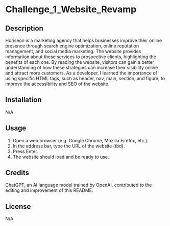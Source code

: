 # Challenge_1_Website_Revamp


## Description
Horiseon is a marketing agency that helps businesses improve their online presence through search engine optimization, online reputation management, and social media marketing. The website provides information about these services to prospective clients, highlighting the benefits of each one. By reading the website, visitors can gain a better understanding of how these strategies can increase their visibility online and attract more customers. As a developer, I learned the importance of using specific HTML tags, such as header, nav, main, section, and figure, to improve the accessibility and SEO of the website.



## Installation
N/A

## Usage

1. Open a web browser (e.g. Google Chrome, Mozilla Firefox, etc.).
2. In the address bar, type the URL of the website (tbd).
3. Press Enter.
4. The website should load and be ready to use.


## Credits

ChatGPT, an AI language model trained by OpenAI, contributed to the editing and improvement of this README.


## License

N/A

